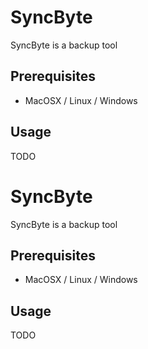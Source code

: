 # SyncByte

SyncByte is a backup tool

## Prerequisites

* MacOSX / Linux / Windows

## Usage

TODO


# SyncByte

SyncByte is a backup tool

## Prerequisites

* MacOSX / Linux / Windows

## Usage

TODO
